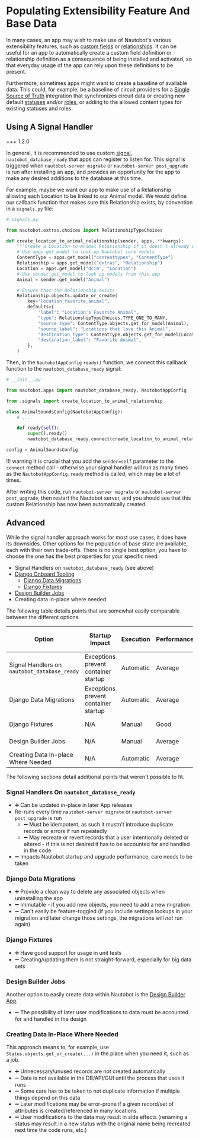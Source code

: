 # Populating Extensibility Feature And Base Data

In many cases, an app may wish to make use of Nautobot's various extensibility features, such as [custom fields](../../../../user-guide/platform-functionality/customfield.md) or [relationships](../../../../user-guide/platform-functionality/relationship.md). It can be useful for an app to automatically create a custom field definition or relationship definition as a consequence of being installed and activated, so that everyday usage of the app can rely upon these definitions to be present.

Furthermore, sometimes apps might want to create a baseline of available data. This could, for example, be a baseline of circuit providers for a [Single Source of Truth](https://docs.nautobot.com/projects/ssot/en/latest/) integration that synchronizes circuit data or creating new default [statuses](https://docs.nautobot.com/projects/core/en/stable/user-guide/platform-functionality/status/) and/or [roles](https://docs.nautobot.com/projects/core/en/stable/user-guide/platform-functionality/role/), or adding to the allowed content types for existing statuses and roles.

## Using A Signal Handler

+++ 1.2.0

In general, it is recommended to use custom [signal](https://docs.djangoproject.com/en/stable/topics/signals/), `nautobot_database_ready` that apps can register to listen for. This signal is triggered when `nautobot-server migrate` or `nautobot-server post_upgrade` is run after installing an app, and provides an opportunity for the app to make any desired additions to the database at this time.

For example, maybe we want our app to make use of a Relationship allowing each Location to be linked to our Animal model. We would define our callback function that makes sure this Relationship exists, by convention in a `signals.py` file:

```python
# signals.py

from nautobot.extras.choices import RelationshipTypeChoices

def create_location_to_animal_relationship(sender, apps, **kwargs):
    """Create a Location-to-Animal Relationship if it doesn't already exist."""
    # Use apps.get_model to look up Nautobot core models
    ContentType = apps.get_model("contenttypes", "ContentType")
    Relationship = apps.get_model("extras", "Relationship")
    Location = apps.get_model("dcim", "Location")
    # Use sender.get_model to look up models from this app
    Animal = sender.get_model("Animal")

    # Ensure that the Relationship exists
    Relationship.objects.update_or_create(
        key="location_favorite_animal",
        defaults={
            "label": "Location's Favorite Animal",
            "type": RelationshipTypeChoices.TYPE_ONE_TO_MANY,
            "source_type": ContentType.objects.get_for_model(Animal),
            "source_label": "Locations that love this Animal",
            "destination_type": ContentType.objects.get_for_model(Location),
            "destination_label": "Favorite Animal",
        },
    )
```

Then, in the `NautobotAppConfig` `ready()` function, we connect this callback function to the `nautobot_database_ready` signal:

```python
# __init__.py

from nautobot.apps import nautobot_database_ready, NautobotAppConfig

from .signals import create_location_to_animal_relationship

class AnimalSoundsConfig(NautobotAppConfig):
    # ...

    def ready(self):
        super().ready()
        nautobot_database_ready.connect(create_location_to_animal_relationship, sender=self)

config = AnimalSoundsConfig
```

!!! warning
    It is crucial that you add the `sender=self` parameter to the `connect` method call - otherwise your signal handler will run as many times as the `NautobotAppConfig.ready` method is called, which may be a lot of times.

After writing this code, run `nautobot-server migrate` or `nautobot-server post_upgrade`, then restart the Nautobot server, and you should see that this custom Relationship has now been automatically created.

## Advanced

While the signal handler approach works for most use cases, it does have its downsides. Other options for the population of base state are available, each with their own trade-offs. There is no single best option, you have to choose the one has the best properties for your specific need.

- Signal Handlers on `nautobot_database_ready` (see above)
- [Django Onboard Tooling](https://docs.djangoproject.com/en/4.2/howto/initial-data/)
    - [Django Data Migrations](https://docs.djangoproject.com/en/4.2/topics/migrations/#data-migrations)
    - [Django Fixtures](https://docs.djangoproject.com/en/4.2/topics/db/fixtures/#fixtures)
- [Design Builder Jobs](https://docs.nautobot.com/projects/design-builder/en/latest/)
- Creating data in-place where needed

The following table details points that are somewhat easily comparable between the different options.

| Option                                       | Startup Impact                       | Execution | Performance | Re-running | Idempotence | Modifications Possible      | Custom App Needed |
|----------------------------------------------|--------------------------------------|-----------|-------------|------------|-------------|-----------------------------|-------------------|
| Signal Handlers on `nautobot_database_ready` | Exceptions prevent container startup | Automatic | Average     | Possible   | Enforced    | Overwrite/crash on next run | Yes               |
| Django Data Migrations                       | Exceptions prevent container startup | Automatic | Average     | Impossible | N/A         | Yes                         | Yes               |
| Django Fixtures                              | N/A                                  | Manual    | Good        | Possible   | TBD         | Overwrite/Crash on next run | No                |
| Design Builder Jobs                          | N/A                                  | Manual    | Average     | Possible   | Possible    | Overwrite/Crash on next run | No                |
| Creating Data In-place Where Needed          | N/A                                  | Automatic | Average     | Possible   | Possible    | Overwrite/crash on next run | No                |

The following sections detail additional points that weren't possible to fit.

### Signal Handlers On `nautobot_database_ready`

- ➕ Can be updated in-place in later App releases
- Re-runs every time `nautobot-server migrate` or `nautobot-server post_upgrade` is run
    - ➖ Must be idempotent, as such it mustn't introduce duplicate records or errors if run repeatedly
    - ➖ May recreate or revert records that a user intentionally deleted or altered - if this is not desired it has to be accounted for and handled in the code
- ➖ Impacts Nautobot startup and upgrade performance, care needs to be taken

### Django Data Migrations

- ➕ Provide a clean way to delete any associated objects when uninstalling the app
- ➖ Immutable - if you add new objects, you need to add a new migration
- ➖ Can't easily be feature-toggled (if you include settings lookups in your migration and later change those settings, the migrations will _not_ run again)

### Django Fixtures

- ➕ Have good support for usage in unit tests
- ➖ Creating/updating them is not straight-forward, especially for big data sets

### Design Builder Jobs

Another option to easily create data within Nautobot is the [Design Builder App](https://docs.nautobot.com/projects/design-builder/en/latest/).

- ➖ The possibility of later user modifications to data must be accounted for and handled in the design

### Creating Data In-Place Where Needed

This approach means to, for example, use `Status.objects.get_or_create(...)` in the place when you need it, such as a job.

- ➕ Unnecessary/unused records are not created automatically
- ➖ Data is not available in the DB/API/GUI until the process that uses it runs
- ➖ Some care has to be taken to not duplicate information if multiple things depend on this data
- ➖ Later modifications may be error-prone if a given record/set of attributes is created/referenced in many locations
- ➖ User modifications to the data may result in side effects (renaming a status may result in a new status with the original name being recreated next time the code runs, etc.)
